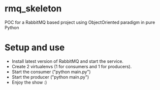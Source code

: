 # rmq_skeleton
POC for a RabbitMQ based project using ObjectOriented paradigm in pure Python


# Setup and use

- Install latest version of RabbitMQ and start the service.
- Create 2  virtualenvs (1 for consumers and 1 for producers).
- Start the consumer ("python main.py")
- Start the producer ("python main.py")
- Enjoy the show :)
